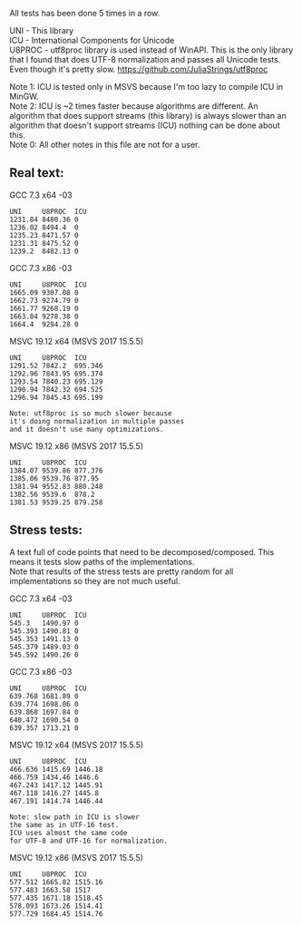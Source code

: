 All tests has been done 5 times in a row.

UNI - This library<br />
ICU - International Components for Unicode<br />
U8PROC - utf8proc library is used instead of WinAPI. This is the only library that I found that does UTF-8 normalization and passes all Unicode tests. Even though it's pretty slow. https://github.com/JuliaStrings/utf8proc

Note 1: ICU is tested only in MSVS because I'm too lazy to compile ICU in MinGW.<br />
Note 2: ICU is ~2 times faster because algorithms are different. An algorithm that does support streams (this library) is always slower than an algorithm that doesn't support streams (ICU) nothing can be done about this.<br />
Note 0: All other notes in this file are not for a user.<br />

## Real text:

GCC 7.3 x64 -03
```
UNI     U8PROC  ICU
1231.84 8480.36 0
1236.02 8494.4  0
1235.23 8471.57 0
1231.31 8475.52 0
1239.2  8482.13 0
```
GCC 7.3 x86 -03
```
UNI     U8PROC  ICU
1665.09 9307.08 0
1662.73 9274.79 0
1661.77 9268.19 0
1663.84 9278.38 0
1664.4  9294.28 0
```
MSVC 19.12 x64 (MSVS 2017 15.5.5)
```
UNI     U8PROC  ICU
1291.52 7842.2  695.346
1292.96 7843.95 695.374
1293.54 7840.23 695.129
1290.94 7842.32 694.525
1296.94 7845.43 695.199

Note: utf8proc is so much slower because
it's doing normalization in multiple passes
and it doesn't use many optimizations.
```
MSVC 19.12 x86 (MSVS 2017 15.5.5)
```
UNI     U8PROC  ICU
1384.07 9539.86 877.376
1385.06 9539.76 877.95
1381.94 9552.83 880.248
1382.56 9539.6  878.2
1381.53 9539.25 879.258
```
## Stress tests:

A text full of code points that need to be decomposed/composed.
This means it tests slow paths of the implementations.<br />
Note that results of the stress tests are pretty random for all
implementations so they are not much useful.<br />

GCC 7.3 x64 -03
```
UNI     U8PROC  ICU
545.3   1490.97 0
545.393 1490.81 0
545.353 1491.13 0
545.379 1489.03 0
545.592 1490.26 0
```
GCC 7.3 x86 -03
```
UNI     U8PROC  ICU
639.768 1681.89 0
639.774 1698.06 0
639.868 1697.84 0
640.472 1690.54 0
639.357 1713.21 0
```
MSVC 19.12 x64 (MSVS 2017 15.5.5)
```
UNI     U8PROC  ICU
466.636 1415.69 1446.18
466.759 1434.46 1446.6
467.243 1417.12 1445.91
467.118 1416.27 1445.8
467.191 1414.74 1446.44

Note: slow path in ICU is slower
the same as in UTF-16 test.
ICU uses almost the same code
for UTF-8 and UTF-16 for normalization.
```
MSVC 19.12 x86 (MSVS 2017 15.5.5)
```
UNI     U8PROC  ICU
577.512 1665.82 1515.16
577.483 1663.58 1517
577.435 1671.18 1518.45
578.093 1673.26 1514.41
577.729 1684.45 1514.76
```
